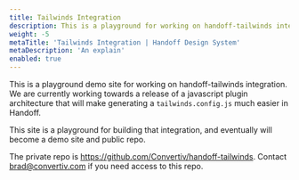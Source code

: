 ```yaml
---
title: Tailwinds Integration
description: This is a playground for working on handoff-tailwinds integration
weight: -5
metaTitle: 'Tailwinds Integration | Handoff Design System'
metaDescription: 'An explain'
enabled: true
---
```


This is a playground demo site for working on handoff-tailwinds integration. 
We are currently working towards a release of a javascript plugin architecture
that will make generating a `tailwinds.config.js` much easier in Handoff.

This site is a playground for building that integration, and eventually
will become a demo site and public repo.

The private repo is https://github.com/Convertiv/handoff-tailwinds.  Contact
brad@convertiv.com if you need access to this repo.